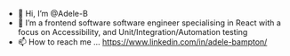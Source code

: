 - 👋 Hi, I’m @Adele-B
- 🌱 I’m a frontend software software engineer specialising in React with a focus on Accessibility, and Unit/Integration/Automation testing
- 📫 How to reach me ... https://www.linkedin.com/in/adele-bampton/
<!---
Adele-B/Adele-B is a ✨ special ✨ repository because its `README.md` (this file) appears on your GitHub profile.
You can click the Preview link to take a look at your changes.
--->
